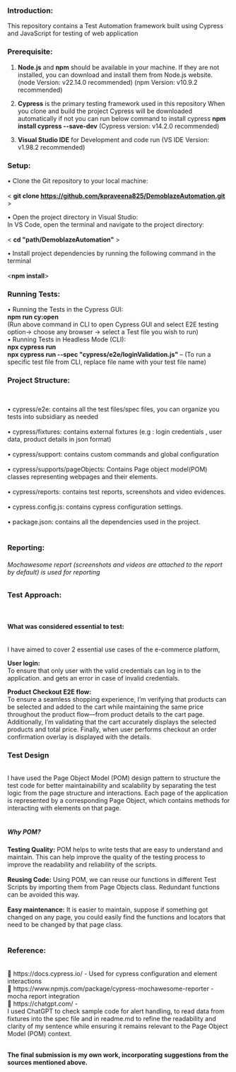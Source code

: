 <h3>Introduction:</h3>

This repository contains a Test Automation framework built using Cypress and JavaScript for testing of web application

<h3>Prerequisite:</h3> 

1.	**Node.js** and **npm** should be available in your machine. If they are not installed, you can download and install them from Node.js website.
(node Version: v22.14.0 recommended)
(npm Version: v10.9.2 recommended)

2.	**Cypress** is the primary testing framework used in this repository 
When you clone and build the project Cypress will be downloaded automatically if not you can run below command to install cypress
**npm install cypress --save-dev**
(Cypress version: v14.2.0 recommended)

3.	**Visual Studio IDE** for Development and code run 
(VS IDE Version: v1.98.2 recommended)

<h3>Setup:</h3>

•	Clone the Git repository to your local machine:<br><br>
                     < **git clone https://github.com/kpraveena825/DemoblazeAutomation.git<br>** >
           
•	Open the project directory in Visual Studio:<br>
                      In VS Code, open the terminal and navigate to the project directory:<br><br>
                      < **cd "path/DemoblazeAutomation"** >
           
•	Install project dependencies by running the following command in the terminal<br><br>
                      <**npm install**><br>

<h3>Running Tests:</h3>

•	Running the Tests in the Cypress GUI:<br>
   **npm run cy:open** <br>
(Run above command in CLI to open Cypress GUI and select E2E testing option-> choose any browser -> select a Test file you wish to run) <br>
•	Running Tests in Headless Mode (CLI): <br>
            **npx cypress run** <br>
**npx cypress run --spec "cypress/e2e/loginValidation.js"** – (To run a specific test file from CLI, replace file name with your test file name) <br>

<h3>Project Structure:</h3><br>

•	cypress/e2e: contains all the test files/spec files, you can organize you tests into subsidiary as needed <br><br>
•	cypress/fixtures: contains external fixtures (e.g : login credentials , user data, product details in json format) <br><br>
•	cypress/support: contains custom commands and global configuration <br><br>
•	cypress/supports/pageObjects: Contains Page object model(POM) classes representing webpages and their elements. <br><br>
•	cypress/reports: contains test reports, screenshots and video evidences.<br><br>
•	cypress.config.js: contains cypress configuration settings.<br><br>
•	package.json: contains all the dependencies used in the project.<br><br>

<h3>Reporting:</h3>
<h6>Mochawesome report (screenshots and videos are attached to the report by default) is used for reporting </h6>

<h3>Test Approach: </h3><br>
<h4>What was considered essential to test:</h4><br>
I have aimed to cover 2 essential use cases of the e-commerce platform, 

**User login:** <br>
 To ensure that only user with the valid credentials can log in to the application. and gets an error in case of invalid credentials.
 
**Product Checkout E2E flow:** <br>
To ensure a seamless shopping experience, I’m verifying that products can be selected and added to the cart while maintaining the same price throughout the product flow—from product details to the cart page. Additionally, I’m validating that the cart accurately displays the selected products and total price. Finally, when user performs checkout an order confirmation overlay is displayed with the details.<br>

<h3>Test Design</h3><br>
I have used the Page Object Model (POM) design pattern to structure the test code for better maintainability and scalability by separating the test logic from the page structure and interactions. Each page of the application is represented by a corresponding Page Object, which contains methods for interacting with elements on that page.<br><br>

<h5>Why POM?</h5>

**Testing Quality:** POM helps to write tests that are easy to understand and maintain. This can help improve the quality of the testing process to improve the readability and reliability of the scripts.<br><br>
**Reusing Code:** Using POM, we can reuse our functions in different Test Scripts by importing them from Page Objects class. Redundant functions can be avoided this way. <br><br>
**Easy maintenance:** It is easier to maintain, suppose if something got changed on any page, you could easily find the functions and locators that need to be changed by that page class. <br><br>


<h3>Reference:</h3><br>
	https://docs.cypress.io/ - Used for cypress configuration and element interactions <br>
	https://www.npmjs.com/package/cypress-mochawesome-reporter - mocha report integration<br>
	https://chatgpt.com/ - <br>
I used ChatGPT to check sample code for alert handling, to read data from fixtures into the spec file and in readme.md to refine the readability and clarity of my sentence while ensuring it remains relevant to the Page Object Model (POM) context.<br><br>


**The final submission is my own work, incorporating suggestions from the sources mentioned above.**


